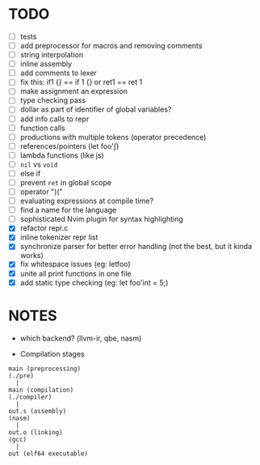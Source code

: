 # TODO
- [ ] tests
- [ ] add preprocessor for macros and removing comments
- [ ] string interpolation
- [ ] inline assembly
- [ ] add comments to lexer
- [ ] fix this: if1 {} == if 1 {} or ret1 == ret 1
- [ ] make assignment an expression
- [ ] type checking pass
- [ ] dollar as part of identifier of global variables?
- [ ] add info calls to repr
- [ ] function calls
- [ ] productions with multiple tokens (operator precedence)
- [ ] references/pointers (let foo'&int;)
- [ ] lambda functions (like js)
- [ ] `nil` vs `void`
- [ ] else if
- [ ] prevent `ret` in global scope
- [ ] operator ")("
- [ ] evaluating expressions at compile time?
- [ ] find a name for the language
- [ ] sophisticated Nvim plugin for syntax highlighting
- [x] refactor repr.c
- [x] inline tokenizer repr list
- [x] synchronize parser for better error handling (not the best, but it kinda works)
- [x] fix whitespace issues (eg: letfoo)
- [x] unite all print functions in one file
- [x] add static type checking (eg: let foo'int = 5;)

# NOTES
- which backend? (llvm-ir, qbe, nasm)

- Compilation stages

```
main (preprocessing)
(./pre)
  |
main (compilation)
(./compiler)
  |
out.s (assembly)
(nasm)
  |
out.o (linking)
(gcc)
  |
out (elf64 executable)
```
